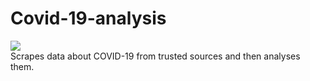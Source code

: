 # Covid-19-analysis
![](https://github.com/1c3t3a/Covid-19-analysis/workflows/Run%20jupyter%20notebook/badge.svg)<br>
Scrapes data about COVID-19 from trusted sources and then analyses them.
